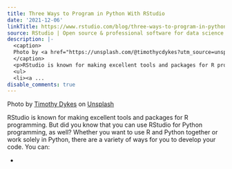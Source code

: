 ```yaml
---
title: Three Ways to Program in Python With RStudio
date: '2021-12-06'
linkTitle: https://www.rstudio.com/blog/three-ways-to-program-in-python-with-rstudio/
source: RStudio | Open source & professional software for data science teams on RStudio
description: |-
  <caption>
  Photo by <a href="https://unsplash.com/@timothycdykes?utm_source=unsplash&utm_medium=referral&utm_content=creditCopyText">Timothy Dykes</a> on <a href="https://unsplash.com/?utm_source=unsplash&utm_medium=referral&utm_content=creditCopyText">Unsplash</a>
  </caption>
  <p>RStudio is known for making excellent tools and packages for R programming. But did you know that you can use RStudio for Python programming, as well? Whether you want to use R and Python together or work solely in Python, there are a variety of ways for you to develop your code. You can:</p>
  <ul>
  <li><a ...
disable_comments: true
---
```

<caption>
Photo by <a href="https://unsplash.com/@timothycdykes?utm_source=unsplash&utm_medium=referral&utm_content=creditCopyText">Timothy Dykes</a> on <a href="https://unsplash.com/?utm_source=unsplash&utm_medium=referral&utm_content=creditCopyText">Unsplash</a>
</caption>
<p>RStudio is known for making excellent tools and packages for R programming. But did you know that you can use RStudio for Python programming, as well? Whether you want to use R and Python together or work solely in Python, there are a variety of ways for you to develop your code. You can:</p>
<ul>
<li><a ...